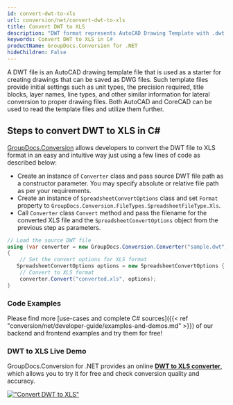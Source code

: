 ```yaml
---
id: convert-dwt-to-xls
url: conversion/net/convert-dwt-to-xls
title: Convert DWT to XLS
description: "DWT format represents AutoCAD Drawing Template with .dwt extension. Learn how to convert DWT to XLS file programmatically in C# language using GroupDocs.Conversion for .NET library."
keywords: Convert DWT to XLS in C#
productName: GroupDocs.Conversion for .NET
hideChildren: False
---
```


A DWT file is an AutoCAD drawing template file that is used as a starter for creating drawings that can be saved as DWG files. Such template files provide initial settings such as unit types, the precision required, title blocks, layer names, line types, and other similar information for lateral conversion to proper drawing files. Both AutoCAD and CoreCAD can be used to read the template files and utilize them further.

## Steps to convert DWT to XLS in C#

[GroupDocs.Conversion](https://products.groupdocs.com/conversion/net) allows developers to convert the DWT file to XLS format in an easy and intuitive way just using a few lines of code as described below:

* Create an instance of `Converter` class and pass source DWT file path as a constructor parameter. You may specify absolute or relative file path as per your requirements. 
* Create an instance of `SpreadsheetConvertOptions` class and set `Format` property to `GroupDocs.Conversion.FileTypes.SpreadsheetFileType.Xls`.
* Call `Converter` class `Convert` method and pass the filename for the converted XLS file and the `SpreadsheetConvertOptions` object from the previous step as parameters.

```csharp
// Load the source DWT file
using (var converter = new GroupDocs.Conversion.Converter("sample.dwt"))
{
    // Set the convert options for XLS format
   SpreadsheetConvertOptions options = new SpreadsheetConvertOptions { Format = GroupDocs.Conversion.FileTypes.SpreadsheetFileType.Xls };
    // Convert to XLS format
    converter.Convert("converted.xls", options);
}
```

### Code Examples

Please find more [use-cases and complete C# sources]({{< ref "conversion/net/developer-guide/examples-and-demos.md" >}}) of our backend and frontend examples and try them for free!

### DWT to XLS Live Demo

GroupDocs.Conversion for .NET provides an online [**DWT to XLS converter**](https://products.groupdocs.app/conversion/dwt-to-xls), which allows you to try it for free and check conversion quality and accuracy.

[!["Convert DWT to XLS"](conversion/net/images/convert-to-xls/convert-dwt-to-xls.png)](https://products.groupdocs.app/conversion/dwt-to-xls)